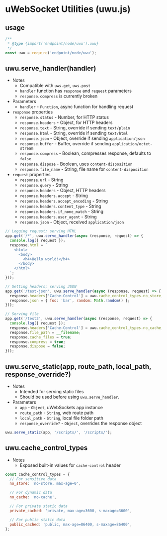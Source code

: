 
# uWebSocket Utilities (uwu.js)

## usage

```js
/**
 * @type {import('endpoint/node/uwu').uwu}
 */
const uwu = require('endpoint/node/uwu');
```

## uwu.serve_handler(handler)

- Notes
  - Compatible with `uws.get`, `uws.post`
  - `handler` function has `response` and `request` parameters
  - `response.compress` is currently broken
- Parameters
  - `handler` - `Function`, async function for handling request
- `response` properties
  - `response.status` - Number, for HTTP status
  - `response.headers` - Object, for HTTP headers
  - `response.text` - String, override if sending `text/plain`
  - `response.html` - String, override if sending `text/html`
  - `response.json` - Object, override if sending `application/json`
  - `response.buffer` - Buffer, override if sending `application/octet-stream`
  - `response.compress` - Boolean, compresses response, defaults to `false`
  - `response.dispose` - Boolean, uses `content-disposition`
  - `response.file_name` - String, file name for `content-disposition`
- `request` properties
  - `response.url` - String
  - `response.query` - String
  - `response.headers` - Object, HTTP headers
  - `response.headers.accept` - String
  - `response.headers.accept_encoding` - String
  - `response.headers.content_type` - String
  - `response.headers.if_none_match` - String
  - `response.headers.user_agent` - String
  - `response.json` - Object, received `application/json`

```js
// Logging request; serving HTML
app.get('/*', uwu.serve_handler(async (response, request) => {
  console.log({ request });
  response.html = `
    <html>
      <body>
        <h4>Hello world!</h4>
      </body>
    </html>
  `;
}));

// Setting headers; serving JSON
app.get('/test-json', uwu.serve_handler(async (response, request) => {
  response.headers['Cache-Control'] = uwu.cache_control_types.no_store;
  response.json = { foo: 'bar', random: Math.random() };
}));

// Serving file
app.get('/test3', uwu.serve_handler(async (response, request) => {
  console.log({ request });
  response.headers['Cache-Control'] = uwu.cache_control_types.no_cache;
  response.file_path = __filename;
  response.cache_files = true;
  response.compress = true;
  response.dispose = false;
}));
```

## uwu.serve_static(app, route_path, local_path, response_override?)

- Notes
  - Intended for serving static files
  - Should be used before using `uwu.serve_handler`.
- Parameters
  - `app` - `Object`, uWebSockets app instance
  - `route_path` - `String`, web route path
  - `local_path` - `String`, local file folder path
  - `response_override?` - `Object`, overrides the response object

```js
uwu.serve_static(app, '/scripts/', '/scripts/');
```

## uwu.cache_control_types

- Notes
  - Exposed built-in values for `cache-control` header

```js
const cache_control_types = {
  // For sensitive data
  no_store: 'no-store, max-age=0',

  // For dynamic data
  no_cache: 'no-cache',

  // For private static data
  private_cached: 'private, max-age=3600, s-maxage=3600',

  // For public static data
  public_cached: 'public, max-age=86400, s-maxage=86400',
};
```
